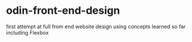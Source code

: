 # odin-front-end-design
first attempt at full from end website design using concepts learned so far including Flexbox
